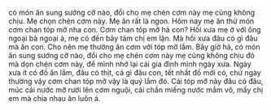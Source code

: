 có món ăn sung sướng cỡ nào, đổi cho mẹ chén cơm này mẹ cũng không chịu. Mẹ chọn chén cơm này. Mẹ ăn rất là ngon. Hôm nay mẹ ăn thử món cơm chan tóp mỡ nha con. Cơm chan tóp mỡ hả con? Hồi xưa mẹ ở với ông ngoại bà ngoại á, mẹ có đến bảy tám chị em lận. Mà hồi xưa đâu có gì đâu mà ăn con. Cho nên mẹ thường ăn cơm với tóp mỡ lắm. Bây giờ hả, có món ăn sung sướng cỡ nào, đổi cho mẹ chén cơm này mẹ cũng không chịu đó mà dọn chén cơm này, để mình nhớ lại cái gia đình mình ngày xưa. Ngày xưa ít có đồ ăn lắm, đâu có thịt, cá gì đâu con, tết nhất đồ mới có, chứ ngày thường vậy cơm chan tóp mỡ vậy là quý lắm đó. Cái tóp mỡ này đâu có đâu, múc cái nước mỡ rưới lên cơm nguội, cái chần miếng nước mắm vô, mấy chị em mà chia nhau ăn luôn á.